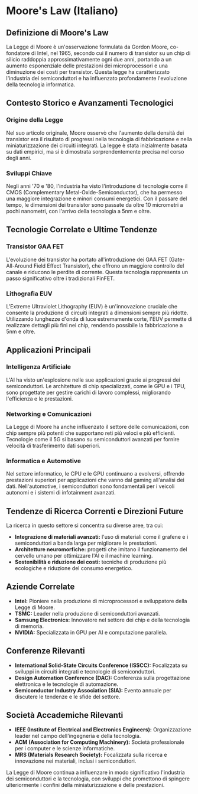 # Moore's Law (Italiano)

## Definizione di Moore's Law

La Legge di Moore è un'osservazione formulata da Gordon Moore, co-fondatore di Intel, nel 1965, secondo cui il numero di transistor su un chip di silicio raddoppia approssimativamente ogni due anni, portando a un aumento esponenziale delle prestazioni dei microprocessori e una diminuzione dei costi per transistor. Questa legge ha caratterizzato l'industria dei semiconduttori e ha influenzato profondamente l'evoluzione della tecnologia informatica.

## Contesto Storico e Avanzamenti Tecnologici

### Origine della Legge

Nel suo articolo originale, Moore osservò che l'aumento della densità dei transistor era il risultato di progressi nella tecnologia di fabbricazione e nella miniaturizzazione dei circuiti integrati. La legge è stata inizialmente basata su dati empirici, ma si è dimostrata sorprendentemente precisa nel corso degli anni.

### Sviluppi Chiave

Negli anni '70 e '80, l'industria ha visto l'introduzione di tecnologie come il CMOS (Complementary Metal-Oxide-Semiconductor), che ha permesso una maggiore integrazione e minori consumi energetici. Con il passare del tempo, le dimensioni dei transistor sono passate da oltre 10 micrometri a pochi nanometri, con l'arrivo della tecnologia a 5nm e oltre.

## Tecnologie Correlate e Ultime Tendenze

### Transistor GAA FET

L'evoluzione dei transistor ha portato all'introduzione dei GAA FET (Gate-All-Around Field Effect Transistor), che offrono un maggiore controllo del canale e riducono le perdite di corrente. Questa tecnologia rappresenta un passo significativo oltre i tradizionali FinFET.

### Lithografia EUV

L'Extreme Ultraviolet Lithography (EUV) è un'innovazione cruciale che consente la produzione di circuiti integrati a dimensioni sempre più ridotte. Utilizzando lunghezze d'onda di luce estremamente corte, l'EUV permette di realizzare dettagli più fini nei chip, rendendo possibile la fabbricazione a 5nm e oltre.

## Applicazioni Principali

### Intelligenza Artificiale

L'AI ha visto un'esplosione nelle sue applicazioni grazie ai progressi dei semiconduttori. Le architetture di chip specializzati, come le GPU e i TPU, sono progettate per gestire carichi di lavoro complessi, migliorando l'efficienza e le prestazioni.

### Networking e Comunicazioni

La Legge di Moore ha anche influenzato il settore delle comunicazioni, con chip sempre più potenti che supportano reti più veloci e più efficienti. Tecnologie come il 5G si basano su semiconduttori avanzati per fornire velocità di trasferimento dati superiori.

### Informatica e Automotive

Nel settore informatico, le CPU e le GPU continuano a evolversi, offrendo prestazioni superiori per applicazioni che vanno dal gaming all'analisi dei dati. Nell'automotive, i semiconduttori sono fondamentali per i veicoli autonomi e i sistemi di infotainment avanzati.

## Tendenze di Ricerca Correnti e Direzioni Future

La ricerca in questo settore si concentra su diverse aree, tra cui:

- **Integrazione di materiali avanzati:** l'uso di materiali come il grafene e i semiconduttori a banda larga per migliorare le prestazioni.
- **Architetture neuromorfiche:** progetti che imitano il funzionamento del cervello umano per ottimizzare l'AI e il machine learning.
- **Sostenibilità e riduzione dei costi:** tecniche di produzione più ecologiche e riduzione del consumo energetico.

## Aziende Correlate

- **Intel:** Pioniere nella produzione di microprocessori e sviluppatore della Legge di Moore.
- **TSMC:** Leader nella produzione di semiconduttori avanzati.
- **Samsung Electronics:** Innovatore nel settore dei chip e della tecnologia di memoria.
- **NVIDIA:** Specializzata in GPU per AI e computazione parallela.

## Conferenze Rilevanti

- **International Solid-State Circuits Conference (ISSCC):** Focalizzata su sviluppi in circuiti integrati e tecnologie di semiconduttori.
- **Design Automation Conference (DAC):** Conferenza sulla progettazione elettronica e le tecnologie di automazione.
- **Semiconductor Industry Association (SIA):** Evento annuale per discutere le tendenze e le sfide del settore.

## Società Accademiche Rilevanti

- **IEEE (Institute of Electrical and Electronics Engineers):** Organizzazione leader nel campo dell'ingegneria e della tecnologia.
- **ACM (Association for Computing Machinery):** Società professionale per i computer e le scienze informatiche.
- **MRS (Materials Research Society):** Focalizzata sulla ricerca e innovazione nei materiali, inclusi i semiconduttori.

La Legge di Moore continua a influenzare in modo significativo l'industria dei semiconduttori e la tecnologia, con sviluppi che promettono di spingere ulteriormente i confini della miniaturizzazione e delle prestazioni.
